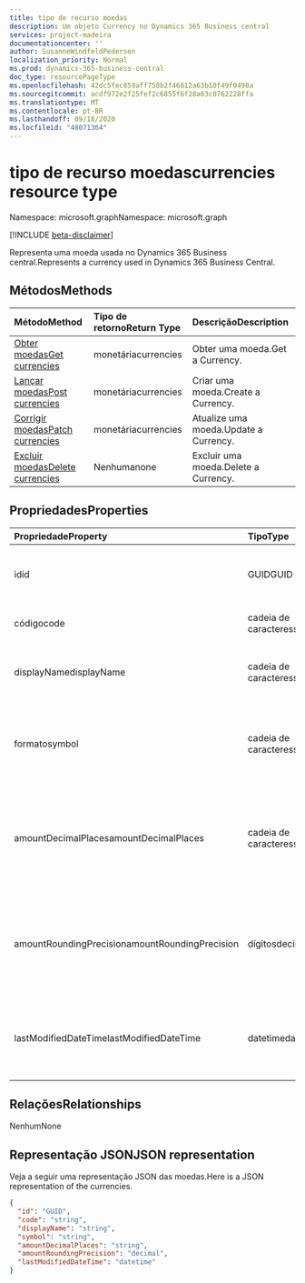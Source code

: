 ```yaml
---
title: tipo de recurso moedas
description: Um objeto Currency no Dynamics 365 Business central
services: project-madeira
documentationcenter: ''
author: SusanneWindfeldPedersen
localization_priority: Normal
ms.prod: dynamics-365-business-central
doc_type: resourcePageType
ms.openlocfilehash: 42dc5fec859aff758b2f46812a63b10f49f0498a
ms.sourcegitcommit: acdf972e2f25fef2c6855f6f28a63c0762228ffa
ms.translationtype: MT
ms.contentlocale: pt-BR
ms.lasthandoff: 09/18/2020
ms.locfileid: "48071364"
---
```

# <a name="currencies-resource-type"></a><span data-ttu-id="8153a-103">tipo de recurso moedas</span><span class="sxs-lookup"><span data-stu-id="8153a-103">currencies resource type</span></span>

<span data-ttu-id="8153a-104">Namespace: microsoft.graph</span><span class="sxs-lookup"><span data-stu-id="8153a-104">Namespace: microsoft.graph</span></span>

[!INCLUDE [beta-disclaimer](../../includes/beta-disclaimer.md)]

<span data-ttu-id="8153a-105">Representa uma moeda usada no Dynamics 365 Business central.</span><span class="sxs-lookup"><span data-stu-id="8153a-105">Represents a currency used in Dynamics 365 Business Central.</span></span>

## <a name="methods"></a><span data-ttu-id="8153a-106">Métodos</span><span class="sxs-lookup"><span data-stu-id="8153a-106">Methods</span></span>
| <span data-ttu-id="8153a-107">Método</span><span class="sxs-lookup"><span data-stu-id="8153a-107">Method</span></span>                                                  |<span data-ttu-id="8153a-108">Tipo de retorno</span><span class="sxs-lookup"><span data-stu-id="8153a-108">Return Type</span></span>|<span data-ttu-id="8153a-109">Descrição</span><span class="sxs-lookup"><span data-stu-id="8153a-109">Description</span></span>       |
|:--------------------------------------------------------|:----------|:-----------------|
|[<span data-ttu-id="8153a-110">Obter moedas</span><span class="sxs-lookup"><span data-stu-id="8153a-110">Get currencies</span></span>](../api/dynamics-currencies-get.md)      |<span data-ttu-id="8153a-111">monetária</span><span class="sxs-lookup"><span data-stu-id="8153a-111">currencies</span></span> |<span data-ttu-id="8153a-112">Obter uma moeda.</span><span class="sxs-lookup"><span data-stu-id="8153a-112">Get a Currency.</span></span>   |
|[<span data-ttu-id="8153a-113">Lançar moedas</span><span class="sxs-lookup"><span data-stu-id="8153a-113">Post currencies</span></span>](../api/dynamics-create-currencies.md)  |<span data-ttu-id="8153a-114">monetária</span><span class="sxs-lookup"><span data-stu-id="8153a-114">currencies</span></span> |<span data-ttu-id="8153a-115">Criar uma moeda.</span><span class="sxs-lookup"><span data-stu-id="8153a-115">Create a Currency.</span></span>|
|[<span data-ttu-id="8153a-116">Corrigir moedas</span><span class="sxs-lookup"><span data-stu-id="8153a-116">Patch currencies</span></span>](../api/dynamics-currencies-update.md) |<span data-ttu-id="8153a-117">monetária</span><span class="sxs-lookup"><span data-stu-id="8153a-117">currencies</span></span> |<span data-ttu-id="8153a-118">Atualize uma moeda.</span><span class="sxs-lookup"><span data-stu-id="8153a-118">Update a Currency.</span></span>|
|[<span data-ttu-id="8153a-119">Excluir moedas</span><span class="sxs-lookup"><span data-stu-id="8153a-119">Delete currencies</span></span>](../api/dynamics-currencies-delete.md)|<span data-ttu-id="8153a-120">Nenhuma</span><span class="sxs-lookup"><span data-stu-id="8153a-120">none</span></span>       |<span data-ttu-id="8153a-121">Excluir uma moeda.</span><span class="sxs-lookup"><span data-stu-id="8153a-121">Delete a Currency.</span></span>|

## <a name="properties"></a><span data-ttu-id="8153a-122">Propriedades</span><span class="sxs-lookup"><span data-stu-id="8153a-122">Properties</span></span>
| <span data-ttu-id="8153a-123">Propriedade</span><span class="sxs-lookup"><span data-stu-id="8153a-123">Property</span></span>              | <span data-ttu-id="8153a-124">Tipo</span><span class="sxs-lookup"><span data-stu-id="8153a-124">Type</span></span>   |<span data-ttu-id="8153a-125">Descrição</span><span class="sxs-lookup"><span data-stu-id="8153a-125">Description</span></span>                                                   |
|:----------------------|:-------|:-------------------------------------------------------------|
|<span data-ttu-id="8153a-126">id</span><span class="sxs-lookup"><span data-stu-id="8153a-126">id</span></span>                     |<span data-ttu-id="8153a-127">GUID</span><span class="sxs-lookup"><span data-stu-id="8153a-127">GUID</span></span>    |<span data-ttu-id="8153a-128">A identificação exclusiva da moeda.</span><span class="sxs-lookup"><span data-stu-id="8153a-128">The unique ID of the currency.</span></span> <span data-ttu-id="8153a-129">Não editável.</span><span class="sxs-lookup"><span data-stu-id="8153a-129">Non-editable.</span></span>                  |
|<span data-ttu-id="8153a-130">código</span><span class="sxs-lookup"><span data-stu-id="8153a-130">code</span></span>                   |<span data-ttu-id="8153a-131">cadeia de caracteres</span><span class="sxs-lookup"><span data-stu-id="8153a-131">string</span></span>  |<span data-ttu-id="8153a-132">Especifica o código da moeda.</span><span class="sxs-lookup"><span data-stu-id="8153a-132">Specifies the currency code.</span></span>                                  |
|<span data-ttu-id="8153a-133">displayName</span><span class="sxs-lookup"><span data-stu-id="8153a-133">displayName</span></span>            |<span data-ttu-id="8153a-134">cadeia de caracteres</span><span class="sxs-lookup"><span data-stu-id="8153a-134">string</span></span>  |<span data-ttu-id="8153a-135">Especifica o nome de exibição da moeda.</span><span class="sxs-lookup"><span data-stu-id="8153a-135">Specifies the currency display name.</span></span>                          |
|<span data-ttu-id="8153a-136">formato</span><span class="sxs-lookup"><span data-stu-id="8153a-136">symbol</span></span>                 |<span data-ttu-id="8153a-137">cadeia de caracteres</span><span class="sxs-lookup"><span data-stu-id="8153a-137">string</span></span>  |<span data-ttu-id="8153a-138">Especifica o símbolo para esta moeda que aparece nos cheques.</span><span class="sxs-lookup"><span data-stu-id="8153a-138">Specifies the symbol for this currency that appears on checks.</span></span>|
|<span data-ttu-id="8153a-139">amountDecimalPlaces</span><span class="sxs-lookup"><span data-stu-id="8153a-139">amountDecimalPlaces</span></span>    |<span data-ttu-id="8153a-140">cadeia de caracteres</span><span class="sxs-lookup"><span data-stu-id="8153a-140">string</span></span>  |<span data-ttu-id="8153a-141">Especifica o número de casas decimais que o sistema exibirá em valores dessa moeda.</span><span class="sxs-lookup"><span data-stu-id="8153a-141">Specifies the number of decimal places the system will display on amounts for this currency.</span></span>|
|<span data-ttu-id="8153a-142">amountRoundingPrecision</span><span class="sxs-lookup"><span data-stu-id="8153a-142">amountRoundingPrecision</span></span>|<span data-ttu-id="8153a-143">dígitos</span><span class="sxs-lookup"><span data-stu-id="8153a-143">decimal</span></span> |<span data-ttu-id="8153a-144">Especifica o tamanho do intervalo a ser usado ao arredondar valores para esta moeda.</span><span class="sxs-lookup"><span data-stu-id="8153a-144">Specifies the size of the interval to be used when rounding amounts for this currency.</span></span>|
|<span data-ttu-id="8153a-145">lastModifiedDateTime</span><span class="sxs-lookup"><span data-stu-id="8153a-145">lastModifiedDateTime</span></span>   |<span data-ttu-id="8153a-146">datetime</span><span class="sxs-lookup"><span data-stu-id="8153a-146">datetime</span></span>|<span data-ttu-id="8153a-147">O último DateTime que a moeda foi modificada.</span><span class="sxs-lookup"><span data-stu-id="8153a-147">The last datetime the currency was modified.</span></span> <span data-ttu-id="8153a-148">Somente leitura.</span><span class="sxs-lookup"><span data-stu-id="8153a-148">Read-Only.</span></span>       |  


## <a name="relationships"></a><span data-ttu-id="8153a-149">Relações</span><span class="sxs-lookup"><span data-stu-id="8153a-149">Relationships</span></span>
<span data-ttu-id="8153a-150">Nenhum</span><span class="sxs-lookup"><span data-stu-id="8153a-150">None</span></span>

## <a name="json-representation"></a><span data-ttu-id="8153a-151">Representação JSON</span><span class="sxs-lookup"><span data-stu-id="8153a-151">JSON representation</span></span>

<span data-ttu-id="8153a-152">Veja a seguir uma representação JSON das moedas.</span><span class="sxs-lookup"><span data-stu-id="8153a-152">Here is a JSON representation of the currencies.</span></span>


```json
{
  "id": "GUID",
  "code": "string",
  "displayName": "string",
  "symbol": "string",
  "amountDecimalPlaces": "string",
  "amountRoundingPrecision": "decimal",
  "lastModifiedDateTime": "datetime"
}

```



